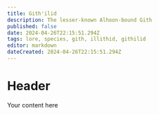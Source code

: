 ```yaml
---
title: Gith'ilid
description: The lesser-known Alhoon-bound Gith
published: false
date: 2024-04-26T22:15:51.294Z
tags: lore, species, gith, illithid, githilid
editor: markdown
dateCreated: 2024-04-26T22:15:51.294Z
---
```


# Header
Your content here